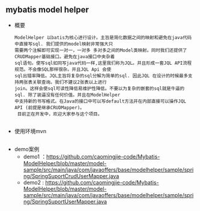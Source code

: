 
## mybatis model helper
- 概要
  ```
  ModelHelper 以batis为核心进行设计。主旨是简化数据之间的映射和避免在java代码中直接写sql. 我们提供的model映射非常强大只
  需要两个注解即可实现一对一，一对多 多对多之间的Model类映射。同时我们还提供了CRUDMapper基础接口。避免在java接口中夹杂着
  sql语句。使写sql如同写java代码一样,这里我们称为JQL。并且形成一套JQL API流程规范。不会像SQL那样很杂。并且JQL Api 会使
  sql出错率降低。JQL主旨将复杂的sql分解为简单的sql. 因此JQL 在设计的时候最多支持两张表关联查询。我们不建议2张表以上进行
  join。这样会使sql可读性降低易维护性降低。不要以为复杂的嵌套的sql就是牛逼的sql. 除了装逼没有任何价值。并且在ModelHelper
  中支持新的书写格式。在Java的接口中可以写default方法并在内部直接可以操作JQL API (前提是继承CRUDMapper)。
   目前正在开发中，欢迎大家参与这个项目。
 
  ```
- 使用环境mvn
  ```
  
  ```  
- demo案例
  - demo1 ：https://github.com/caomingjie-code/Mybatis-ModelHelper/blob/master/model-sample/src/main/java/com/javaoffers/base/modelhelper/sample/spring/SpringSuportCrudUserMapper.java
  - demo2 : https://github.com/caomingjie-code/Mybatis-ModelHelper/blob/master/model-sample/src/main/java/com/javaoffers/base/modelhelper/sample/spring/SpringSuportUserMapper.java
    
